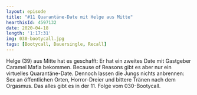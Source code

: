 ```yaml
---
layout: episode
title: "#11 Quarantäne-Date mit Helge aus Mitte"
hearthisId: 4597132
date: 2020-04-18
length: '1:17:31'
img: 030-bootycall.jpg
tags: [Bootycall, Dauersingle, Recall]
---
```

Helge (39) aus Mitte hat es geschafft: Er hat ein zweites Date mit Gastgeber Caramel Mafia bekommen. Because of Reasons gibt es aber nur ein virtuelles Quarantäne-Date. Dennoch lassen die Jungs nichts anbrennen: Sex an öffentlichen Orten, Horror-Dreier und bittere Tränen nach dem Orgasmus. Das alles gibt es in der 11. Folge vom 030-Bootycall.